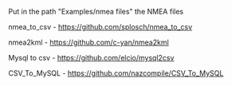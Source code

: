 Put in the path "Examples/nmea files" the NMEA files

nmea_to_csv - https://github.com/splosch/nmea_to_csv 

nmea2kml - https://github.com/c-yan/nmea2kml

Mysql to csv - https://github.com/elcio/mysql2csv

CSV_To_MySQL - https://github.com/nazcompile/CSV_To_MySQL

